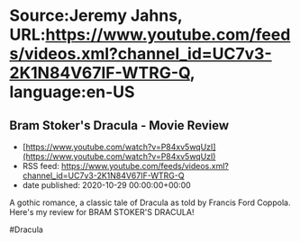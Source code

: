 # Source:Jeremy Jahns, URL:https://www.youtube.com/feeds/videos.xml?channel_id=UC7v3-2K1N84V67IF-WTRG-Q, language:en-US

## Bram Stoker's Dracula - Movie Review
 - [https://www.youtube.com/watch?v=P84xv5wqUzI](https://www.youtube.com/watch?v=P84xv5wqUzI)
 - RSS feed: https://www.youtube.com/feeds/videos.xml?channel_id=UC7v3-2K1N84V67IF-WTRG-Q
 - date published: 2020-10-29 00:00:00+00:00

A gothic romance, a classic tale of Dracula as told by Francis Ford Coppola. Here's my review for BRAM STOKER'S DRACULA!

#Dracula

